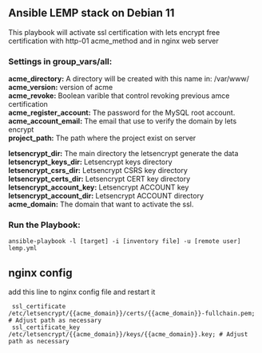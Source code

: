 ## Ansible  LEMP stack  on Debian 11
This playbook will activate ssl certification with lets encrypt free certification with http-01 acme_method and in nginx web server


### Settings in group_vars/all:
**acme_directory:** A directory will be created with this name in: /var/www/ <br />
**acme_version:** version of acme <br />
**acme_revoke:** Boolean varible that control revoking previous amce certification <br />
**acme_register_account:** The password for the MySQL root account. <br />
**acme_account_email:** The email that use to verify the domain by lets encrypt <br />
**project_path:** The path where the project exist on server<br />

**letsencrypt_dir:** The main directory the letsencrypt generate the data <br />
**letsencrypt_keys_dir:** Letsencrypt keys directory<br />
**letsencrypt_csrs_dir:** Letsencrypt CSRS key directory <br />
**letsencrypt_certs_dir:** Letsencrypt CERT key directory<br />
**letsencrypt_account_key:** Letsencrypt ACCOUNT key<br />
**letsencrypt_account_dir:** Letsencrypt ACCOUNT directory <br />
**acme_domain:** The domain that want to activate the ssl. <br />


### Run the Playbook:
```
ansible-playbook -l [target] -i [inventory file] -u [remote user] lemp.yml
```


## nginx config
add this line to nginx config file and restart it 
```
 ssl_certificate /etc/letsencrypt/{{acme_domain}}/certs/{{acme_domain}}-fullchain.pem; # Adjust path as necessary
 ssl_certificate_key /etc/letsencrypt/{{acme_domain}}/keys/{{acme_domain}}.key; # Adjust path as necessary

 ```
